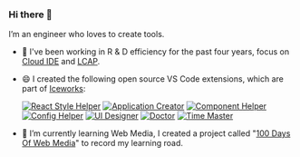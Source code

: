 ### Hi there 👋

<!--
**alvinhui/alvinhui** is a ✨ _special_ ✨ repository because its `README.md` (this file) appears on your GitHub profile.

Here are some ideas to get you started:

- 🔭 I’m currently working on ...
- 🌱 I’m currently learning ...
- 👯 I’m looking to collaborate on ...
- 🤔 I’m looking for help with ...
- 💬 Ask me about ...
- 📫 How to reach me: ...
- 😄 Pronouns: ...
- ⚡ Fun fact: ...
-->

I’m an engineer who loves to create tools.

- 🔭 I've been working in R & D efficiency for the past four years, focus on [Cloud IDE](https://en.wikipedia.org/wiki/Online_integrated_development_environment) and [LCAP](https://www.gartner.com/reviews/market/enterprise-low-code-application-platform).
- 😄 I created the following open source VS Code extensions, which are part of [Iceworks](https://marketplace.visualstudio.com/items?itemName=iceworks-team.iceworks):

  [![React Style Helper](https://img.alicdn.com/imgextra/i4/O1CN01BKdFKT1rxH290UO5D_!!6000000005697-2-tps-264-264.png_110x10000.jpg)](https://marketplace.visualstudio.com/items?itemName=iceworks-team.iceworks-style-helper)
  [![Application Creator](https://img.alicdn.com/imgextra/i1/O1CN01Zf5KlQ290L9WCJDZh_!!6000000008005-2-tps-264-264.png_110x10000.jpg)](https://marketplace.visualstudio.com/items?itemName=iceworks-team.iceworks-project-creator)
  [![Component Helper](https://img.alicdn.com/imgextra/i4/O1CN019muF2g1rsh4aEyLel_!!6000000005687-2-tps-264-264.png_110x10000.jpg)](https://marketplace.visualstudio.com/items?itemName=iceworks-team.iceworks-material-helper)
  [![Config Helper](https://img.alicdn.com/imgextra/i1/O1CN01Cz5Yo31swBi8q0IyC_!!6000000005830-2-tps-264-264.png_110x10000.jpg)](https://marketplace.visualstudio.com/items?itemName=iceworks-team.iceworks-config-helper)
  [![UI Designer](https://img.alicdn.com/imgextra/i2/O1CN0124t8yK24Ao7kQtKLw_!!6000000007351-2-tps-264-264.png_110x10000.jpg)](https://marketplace.visualstudio.com/items?itemName=iceworks-team.iceworks-ui-builder)
  [![Doctor](https://img.alicdn.com/imgextra/i3/O1CN01NmDPk11IT2KpVshOH_!!6000000000893-2-tps-264-264.png_110x10000.jpg)](https://marketplace.visualstudio.com/items?itemName=iceworks-team.iceworks-doctor)
  [![Time Master](https://img.alicdn.com/imgextra/i4/O1CN01RDPEPe1JiRGkqHDPL_!!6000000001062-2-tps-264-264.png_110x10000.jpg)](https://marketplace.visualstudio.com/items?itemName=iceworks-team.iceworks-time-master)
  <!-- [![Application Explorer](https://img.alicdn.com/imgextra/i2/O1CN01bUkZF91l6hskFfdMA_!!6000000004770-2-tps-264-264.png_110x10000.jpg)](https://marketplace.visualstudio.com/items?itemName=iceworks-team.iceworks-app)-->
- 🌱 I’m currently learning Web Media, I created a project called "[100 Days Of Web Media](https://github.com/alvinhui/100-Days-Of-WebMedia)" to record my learning road.
